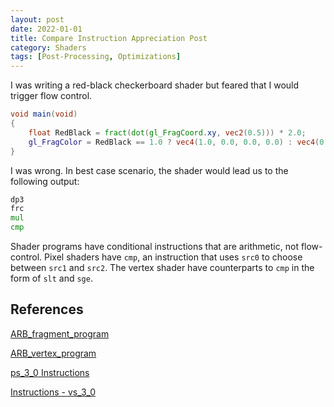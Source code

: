 ```yaml
---
layout: post
date: 2022-01-01
title: Compare Instruction Appreciation Post
category: Shaders
tags: [Post-Processing, Optimizations]
---
```


I was writing a red-black checkerboard shader but feared that I would trigger flow control. 

```glsl
void main(void)
{
    float RedBlack = fract(dot(gl_FragCoord.xy, vec2(0.5))) * 2.0;
    gl_FragColor = RedBlack == 1.0 ? vec4(1.0, 0.0, 0.0, 0.0) : vec4(0.0);
}
```

I was wrong. In best case scenario, the shader would lead us to the following output:

```asm
dp3
frc
mul
cmp
```

Shader programs have conditional instructions that are arithmetic, not flow-control. Pixel shaders have `cmp`, an instruction that uses `src0` to choose between `src1` and `src2`. The vertex shader have counterparts to `cmp` in the form of `slt` and `sge`.

## References

[ARB_fragment_program](https://www.khronos.org/registry/OpenGL/extensions/ARB/ARB_fragment_program.txt)

[ARB_vertex_program](https://www.khronos.org/registry/OpenGL/extensions/ARB/ARB_vertex_program.txt)

[ps_3_0 Instructions](https://docs.microsoft.com/en-us/windows/win32/direct3dhlsl/dx9-graphics-reference-asm-ps-instructions-ps-3-0)

[Instructions - vs_3_0](https://docs.microsoft.com/en-us/windows/win32/direct3dhlsl/dx9-graphics-reference-asm-vs-instructions-vs-3-0)
